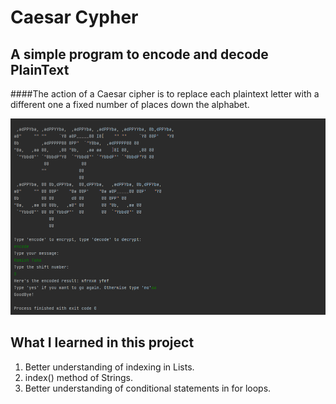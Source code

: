 # Caesar Cypher

## A simple program to encode and decode PlainText

####The action of a Caesar cipher is to replace each plaintext letter with a different one a fixed number of places down the alphabet.

![Caesar Cypher Output](output.png)

## What I learned in this project
1. Better understanding of indexing in Lists.
2. index() method of Strings.
3. Better understanding of conditional statements in for loops.